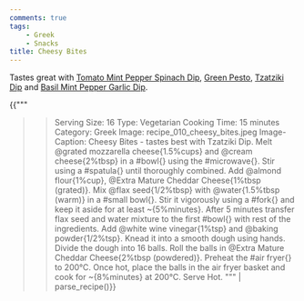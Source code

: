 ```yaml
---
comments: true
tags:
    - Greek
    - Snacks
title: Cheesy Bites
---
```


Tastes great with [Tomato Mint Pepper Spinach Dip](../Dips/recipe_007_mint_spinach_dip.md), [Green Pesto](../Dips/recipe_008_green_pesto.md), [Tzatziki Dip](../Dips/recipe_009_tzatziki_dip.md) and [Basil Mint Pepper Garlic Dip](../Dips/recipe_012_basil_mint_dip.md).

{{"""
>> Serving Size: 16
>> Type: Vegetarian
>> Cooking Time: 15 minutes
>> Category: Greek
>> Image: recipe_010_cheesy_bites.jpeg
>> Image-Caption: Cheesy Bites - tastes best with Tzatziki Dip.
Melt @grated mozzarella cheese{1.5%cups} and @cream cheese{2%tbsp} in a #bowl{} using the #microwave{}. 
Stir using a #spatula{} until thoroughly combined.
Add @almond flour{1%cup}, @Extra Mature Cheddar Cheese{1%tbsp (grated)}.
Mix @flax seed{1/2%tbsp} with @water{1.5%tbsp (warm)} in a #small bowl{}.
Stir it vigorously using a #fork{} and keep it aside for at least ~{5%minutes}.
After 5 minutes transfer flax seed and water mixture to the first #bowl{} with rest of the ingredients.
Add @white wine vinegar{1%tsp} and @baking powder{1/2%tsp}. 
Knead it into a smooth dough using hands.
Divide the dough into 16 balls.
Roll the balls in @Extra Mature Cheddar Cheese{2%tbsp (powdered)}.
Preheat the #air fryer{} to 200°C. 
Once hot, place the balls in the air fryer basket and cook for ~{8%minutes} at 200°C.
Serve Hot.
""" | parse_recipe()}}